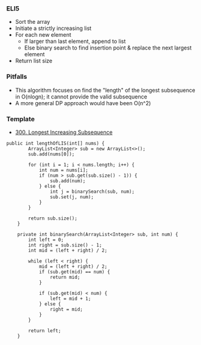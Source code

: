 ### ELI5
- Sort the array
- Initiate a strictly increasing list
- For each new element
  - If larger than last element, append to list 
  - Else binary search to find insertion point & replace the next largest element
- Return list size

### Pitfalls
- This algorithm focuses on find the "length" of the longest subsequence in O(nlogn); it cannot provide the valid subsequence
- A more general DP approach would have been O(n^2)

### Template
- [300. Longest Increasing Subsequence](https://leetcode.com/problems/longest-increasing-subsequence/description/)
```
public int lengthOfLIS(int[] nums) {
        ArrayList<Integer> sub = new ArrayList<>();
        sub.add(nums[0]);
        
        for (int i = 1; i < nums.length; i++) {
            int num = nums[i];
            if (num > sub.get(sub.size() - 1)) {
                sub.add(num);
            } else {
                int j = binarySearch(sub, num);
                sub.set(j, num);
            }
        }
        
        return sub.size();
    }
    
    private int binarySearch(ArrayList<Integer> sub, int num) {
        int left = 0;
        int right = sub.size() - 1;
        int mid = (left + right) / 2;
        
        while (left < right) {
            mid = (left + right) / 2;
            if (sub.get(mid) == num) {
                return mid;
            }
            
            if (sub.get(mid) < num) {
                left = mid + 1;
            } else {
                right = mid;
            }
        }
        
        return left;
    }
```

